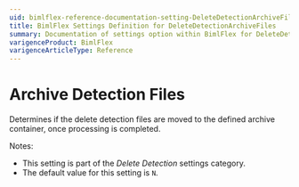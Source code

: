 ```yaml
---
uid: bimlflex-reference-documentation-setting-DeleteDetectionArchiveFiles
title: BimlFlex Settings Definition for DeleteDetectionArchiveFiles
summary: Documentation of settings option within BimlFlex for DeleteDetectionArchiveFiles
varigenceProduct: BimlFlex
varigenceArticleType: Reference
---
```


# Archive Detection Files

Determines if the delete detection files are moved to the defined archive container, once processing is completed.

Notes:

* This setting is part of the *Delete Detection* settings category.
* The default value for this setting is `N`.